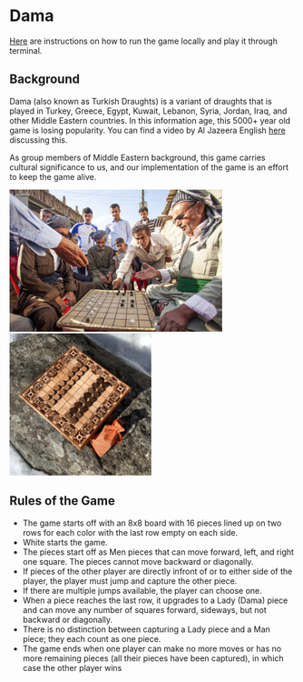 # Dama

[Here](https://github.com/nada-attia/dama/blob/main/INSTALL.md) are instructions on how to run the game locally and play it through terminal.

## Background

Dama (also known as Turkish Draughts) is a variant of draughts that is played in Turkey, Greece, Egypt, Kuwait, Lebanon, Syria, Jordan, Iraq, and other Middle Eastern countries. In this information age, this 5000+ year old game is losing popularity. You can find a video by Al Jazeera English [here](https://www.youtube.com/watch?v=hc-XDUwFFTE) discussing this.

As group members of Middle Eastern background, this game carries cultural significance to us, and our implementation of the game is an effort to keep the game alive.
<br/>

<div style="display: inline-block;">
  <img src="./images/dama.jpeg"
      alt="Dama image"
      height="250" />
<img src="./images/dama.jpg"
          alt="Dama image"
          height="250" />
</div>
<br/>

## Rules of the Game

- The game starts off with an 8x8 board with 16 pieces lined up on two rows for each color with the last row empty on each side.
- White starts the game.
- The pieces start off as Men pieces that can move forward, left, and right one square. The pieces cannot move backward or diagonally.
- If pieces of the other player are directly infront of or to either side of the player, the player must jump and capture the other piece.
- If there are multiple jumps available, the player can choose one.
- When a piece reaches the last row, it upgrades to a Lady (Dama) piece and can move any number of squares forward, sideways, but not backward or diagonally.
- There is no distinction between capturing a Lady piece and a Man piece; they each count as one piece.
- The game ends when one player can make no more moves or has no more remaining pieces (all their pieces have been captured), in which case the other player wins
